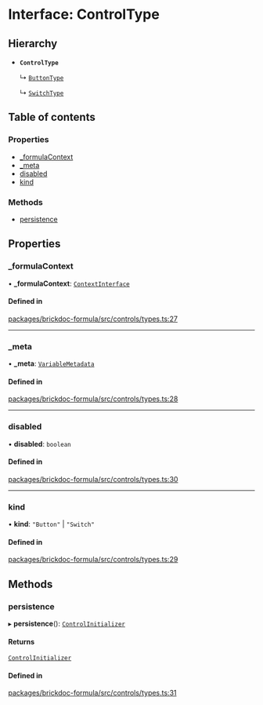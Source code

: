 # Interface: ControlType

## Hierarchy

- **`ControlType`**

  ↳ [`ButtonType`](ButtonType.md)

  ↳ [`SwitchType`](SwitchType.md)

## Table of contents

### Properties

- [\_formulaContext](ControlType.md#_formulacontext)
- [\_meta](ControlType.md#_meta)
- [disabled](ControlType.md#disabled)
- [kind](ControlType.md#kind)

### Methods

- [persistence](ControlType.md#persistence)

## Properties

### <a id="_formulacontext" name="_formulacontext"></a> \_formulaContext

• **\_formulaContext**: [`ContextInterface`](ContextInterface.md)

#### Defined in

[packages/brickdoc-formula/src/controls/types.ts:27](https://github.com/mashcard/mashcard/blob/main/packages/brickdoc-formula/src/controls/types.ts#L27)

---

### <a id="_meta" name="_meta"></a> \_meta

• **\_meta**: [`VariableMetadata`](VariableMetadata.md)

#### Defined in

[packages/brickdoc-formula/src/controls/types.ts:28](https://github.com/mashcard/mashcard/blob/main/packages/brickdoc-formula/src/controls/types.ts#L28)

---

### <a id="disabled" name="disabled"></a> disabled

• **disabled**: `boolean`

#### Defined in

[packages/brickdoc-formula/src/controls/types.ts:30](https://github.com/mashcard/mashcard/blob/main/packages/brickdoc-formula/src/controls/types.ts#L30)

---

### <a id="kind" name="kind"></a> kind

• **kind**: `"Button"` \| `"Switch"`

#### Defined in

[packages/brickdoc-formula/src/controls/types.ts:29](https://github.com/mashcard/mashcard/blob/main/packages/brickdoc-formula/src/controls/types.ts#L29)

## Methods

### <a id="persistence" name="persistence"></a> persistence

▸ **persistence**(): [`ControlInitializer`](ControlInitializer.md)

#### Returns

[`ControlInitializer`](ControlInitializer.md)

#### Defined in

[packages/brickdoc-formula/src/controls/types.ts:31](https://github.com/mashcard/mashcard/blob/main/packages/brickdoc-formula/src/controls/types.ts#L31)
